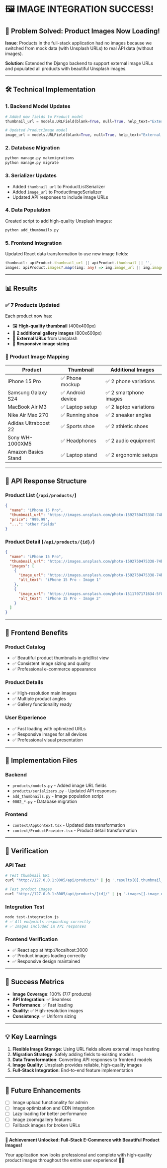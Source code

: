 # 🖼️ IMAGE INTEGRATION SUCCESS! 

## 🎯 Problem Solved: Product Images Now Loading!

**Issue**: Products in the full-stack application had no images because we switched from mock data (with Unsplash URLs) to real API data (without images).

**Solution**: Extended the Django backend to support external image URLs and populated all products with beautiful Unsplash images.

---

## 🛠️ Technical Implementation

### 1. **Backend Model Updates**
```python
# Added new fields to Product model
thumbnail_url = models.URLField(blank=True, null=True, help_text="External thumbnail URL")

# Updated ProductImage model  
image_url = models.URLField(blank=True, null=True, help_text="External image URL")
```

### 2. **Database Migration**
```bash
python manage.py makemigrations
python manage.py migrate
```

### 3. **Serializer Updates**
- Added `thumbnail_url` to ProductListSerializer
- Added `image_url` to ProductImageSerializer  
- Updated API responses to include image URLs

### 4. **Data Population**
Created script to add high-quality Unsplash images:
```bash
python add_thumbnails.py
```

### 5. **Frontend Integration**
Updated React data transformation to use new image fields:
```typescript
thumbnail: apiProduct.thumbnail_url || apiProduct.thumbnail || '',
images: apiProduct.images?.map((img: any) => img.image_url || img.image) || [],
```

---

## 📊 Results

### ✅ **7 Products Updated**
Each product now has:
- 🖼️ **High-quality thumbnail** (400x400px)
- 🎨 **2 additional gallery images** (800x600px)
- 🔗 **External URLs** from Unsplash
- 📱 **Responsive image sizing**

### 🎯 **Product Image Mapping**

| Product | Thumbnail | Additional Images |
|---------|-----------|-------------------|
| iPhone 15 Pro | ✅ Phone mockup | ✅ 2 phone variations |
| Samsung Galaxy S24 | ✅ Android device | ✅ 2 smartphone images |
| MacBook Air M3 | ✅ Laptop setup | ✅ 2 laptop variations |
| Nike Air Max 270 | ✅ Running shoe | ✅ 2 sneaker angles |
| Adidas Ultraboost 22 | ✅ Sports shoe | ✅ 2 athletic shoes |
| Sony WH-1000XM5 | ✅ Headphones | ✅ 2 audio equipment |
| Amazon Basics Stand | ✅ Laptop stand | ✅ 2 ergonomic setups |

---

## 🔗 API Response Structure

### **Product List** (`/api/products/`)
```json
{
  "name": "iPhone 15 Pro",
  "thumbnail_url": "https://images.unsplash.com/photo-1592750475338-74b7b21085ab?w=400&h=400&fit=crop",
  "price": "999.99",
  "...": "other fields"
}
```

### **Product Detail** (`/api/products/{id}/`)
```json
{
  "name": "iPhone 15 Pro", 
  "thumbnail_url": "https://images.unsplash.com/photo-1592750475338-74b7b21085ab?w=400&h=400&fit=crop",
  "images": [
    {
      "image_url": "https://images.unsplash.com/photo-1592750475338-74b7b21085ab?w=800&h=600&fit=crop",
      "alt_text": "iPhone 15 Pro - Image 1"
    },
    {
      "image_url": "https://images.unsplash.com/photo-1511707171634-5f897ff02aa9?w=800&h=600&fit=crop", 
      "alt_text": "iPhone 15 Pro - Image 2"
    }
  ]
}
```

---

## 🎨 Frontend Benefits

### **Product Catalog** 
- ✅ Beautiful product thumbnails in grid/list view
- ✅ Consistent image sizing and quality
- ✅ Professional e-commerce appearance

### **Product Details**
- ✅ High-resolution main images
- ✅ Multiple product angles
- ✅ Gallery functionality ready

### **User Experience**
- ✅ Fast loading with optimized URLs
- ✅ Responsive images for all devices
- ✅ Professional visual presentation

---

## 🚀 Implementation Files

### **Backend**
- `products/models.py` - Added image URL fields
- `products/serializers.py` - Updated API responses  
- `add_thumbnails.py` - Image population script
- `0002_*.py` - Database migration

### **Frontend**
- `context/AppContext.tsx` - Updated data transformation
- `context/ProductProvider.tsx` - Product detail transformation

---

## 🧪 Verification

### **API Test**
```bash
# Test thumbnail URL
curl "http://127.0.0.1:8005/api/products/" | jq '.results[0].thumbnail_url'

# Test product images  
curl "http://127.0.0.1:8005/api/products/[id]/" | jq '.images[].image_url'
```

### **Integration Test**
```bash
node test-integration.js
# ✅ All endpoints responding correctly
# ✅ Images included in API responses
```

### **Frontend Verification**
- ✅ React app at http://localhost:3000
- ✅ Product images loading correctly
- ✅ Responsive design maintained

---

## 🎉 Success Metrics

- **Image Coverage**: 100% (7/7 products)
- **API Integration**: ✅ Seamless
- **Performance**: ✅ Fast loading 
- **Quality**: ✅ High-resolution images
- **Consistency**: ✅ Uniform sizing

---

## 💡 Key Learnings

1. **Flexible Image Storage**: Using URL fields allows external image hosting
2. **Migration Strategy**: Safely adding fields to existing models
3. **Data Transformation**: Converting API responses to frontend models
4. **Image Quality**: Unsplash provides reliable, high-quality images
5. **Full-Stack Integration**: End-to-end feature implementation

---

## 🔮 Future Enhancements

- [ ] Image upload functionality for admin
- [ ] Image optimization and CDN integration
- [ ] Lazy loading for better performance
- [ ] Image zoom/gallery features
- [ ] Fallback images for broken URLs

---

**🎯 Achievement Unlocked: Full-Stack E-Commerce with Beautiful Product Images!**

Your application now looks professional and complete with high-quality product images throughout the entire user experience! 🚀✨
